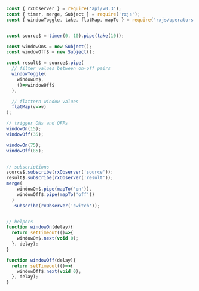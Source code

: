 <!--
name:		
title:		windowToggle
pageTitle:	RxJS windowToggle operator example + marble diagram
desc:		
docsUrl:	https://rxjs.dev/api/operators/windowToggle
-->

```js
const { rxObserver } = require('api/v0.3');
const { timer, merge, Subject } = require('rxjs');
const { windowToggle, take, flatMap, mapTo } = require('rxjs/operators');


const source$ = timer(0, 10).pipe(take(10));

const windowOn$ = new Subject();
const windowOff$ = new Subject();

const result$ = source$.pipe(
  // filter values between on-off pairs
  windowToggle(
    windowOn$,
    ()=>windowOff$
  ),

  // flattern window values
  flatMap(v=>v)
);

// trigger ONs and OFFs
windowOn(15);
windowOff(35);

windowOn(75);
windowOff(85);


// subscriptions
source$.subscribe(rxObserver('source'));
result$.subscribe(rxObserver('result'));
merge(
    windowOn$.pipe(mapTo('on')),
    windowOff$.pipe(mapTo('off'))
  )
  .subscribe(rxObserver('switch'));


// helpers
function windowOn(delay){
  return setTimeout(()=>{
    windowOn$.next(void 0);
  }, delay);
}

function windowOff(delay){
  return setTimeout(()=>{
    windowOff$.next(void 0);
  }, delay);
}

```
